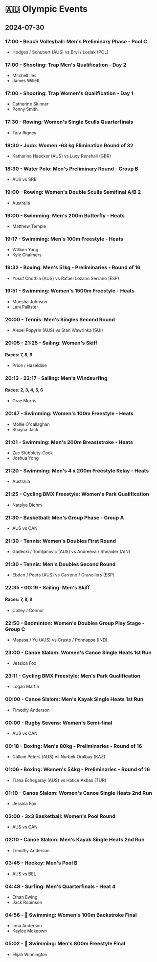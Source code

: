 # 🇦🇺 Olympic Events

## 2024-07-30

### 17:00 - Beach Volleyball: Men's Preliminary Phase - Pool C
* Hodges / Schubert (AUS) vs Bryl / Losiak (POL)

### 17:00 - Shooting: Trap Men's Qualification - Day 2
* Mitchell Iles
* James Willett

### 17:00 - Shooting: Trap Women's Qualification - Day 1
* Catherine Skinner
* Penny Smith

### 17:30 - Rowing: Women's Single Sculls Quarterfinals
* Tara Rigney

### 18:30 - Judo: Women -63 kg Elimination Round of 32
* Katharina Haecker (AUS) vs Lucy Renshall (GBR)

### 18:30 - Water Polo: Men's Preliminary Round - Group B
* AUS vs SRB

### 19:00 - Rowing: Women's Double Sculls Semifinal A/B 2
* Australia

### 19:00 - Swimming: Men's 200m Butterfly - Heats
* Matthew Temple

### 19:17 - Swimming: Men's 100m Freestyle - Heats
* William Yang
* Kyle Chalmers

### 19:32 - Boxing: Men's 51kg - Preliminaries - Round of 16
* Yusuf Chothia (AUS) vs Rafael Lozano Serrano (ESP)

### 19:51 - Swimming: Women's 1500m Freestyle - Heats
* Moesha Johnson
* Lani Pallister

### 20:00 - Tennis: Men's Singles Second Round
* Alexei Popyrin (AUS) vs Stan Wawrinka (SUI)

### 20:05 - 21:25 - Sailing: Women's Skiff
#### Races: 7, 8, 9
* Price / Haseldine

### 20:13 - 22:17 - Sailing: Men's Windsurfing
#### Races: 2, 3, 4, 5, 6
* Grae Morris

### 20:47 - Swimming: Women's 100m Freestyle - Heats
* Mollie O'callaghan
* Shayna Jack

### 21:01 - Swimming: Men's 200m Breaststroke - Heats
* Zac Stubblety-Cook
* Joshua Yong

### 21:20 - Swimming: Men's 4 x 200m Freestyle Relay - Heats
* Australia

### 21:25 - Cycling BMX Freestyle: Women's Park Qualification
* Natalya Diehm

### 21:30 - Basketball: Men's Group Phase - Group A
* AUS vs CAN

### 21:30 - Tennis: Women's Doubles First Round
* Gadecki / Tomljanovic (AUS) vs Andreeva / Shnaider (AIN)

### 21:30 - Tennis: Men's Doubles Second Round
* Ebden / Peers (AUS) vs Carreno / Granollers (ESP)

### 22:35 - 00:19 - Sailing: Men's Skiff
#### Races: 7, 8, 9
* Colley / Connor

### 22:50 - Badminton: Women's Doubles Group Play Stage - Group C
* Mapasa / Yu (AUS) vs Crasto / Ponnappa (IND)

### 23:00 - Canoe Slalom: Women's Canoe Single Heats 1st Run
* Jessica Fox

### 23:11 - Cycling BMX Freestyle: Men's Park Qualification
* Logan Martin

### 00:00 - Canoe Slalom: Men's Kayak Single Heats 1st Run
* Timothy Anderson

### 00:00 - Rugby Sevens: Women's Semi-final
* AUS vs CAN

### 00:18 - Boxing: Men's 80kg - Preliminaries - Round of 16
* Callum Peters (AUS) vs Nurbek Oralbay (KAZ)

### 01:06 - Boxing: Women's 54kg - Preliminaries - Round of 16
* Tiana Echegaray (AUS) vs Hatice Akbas (TUR)

### 01:10 - Canoe Slalom: Women's Canoe Single Heats 2nd Run
* Jessica Fox

### 02:00 - 3x3 Basketball: Women's Pool Round
* AUS vs CAN

### 02:10 - Canoe Slalom: Men's Kayak Single Heats 2nd Run
* Timothy Anderson

### 03:45 - Hockey: Men's Pool B
* AUS vs BEL

### 04:48 - Surfing: Men's Quarterfinals - Heat 4
* Ethan Ewing
* Jack Robinson

### 04:56 - 🏅 Swimming: Women's 100m Backstroke Final
* Iona Anderson
* Kaylee Mckeown

### 05:02 - 🏅 Swimming: Men's 800m Freestyle Final
* Elijah Winnington

